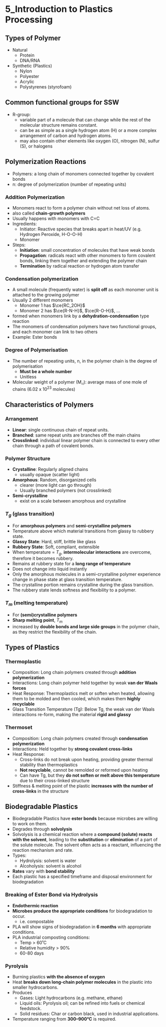 # 5_Introduction to Plastics Processing

## Types of Polymer

- Natural
  - Protein
  - DNA/RNA
- Synthetic (Plastics)
  - Nylon
  - Polyester
  - Acrylic
  - Polystyrenes (styrofoam)

## Common functional groups for SSW

- R-group:
  - variable part of a molecule that can change while the rest of the molecular structure remains constant.
  - can be as simple as a single hydrogen atom (H) or a more complex arrangement of carbon and hydrogen atoms.
  - may also contain other elements like oxygen (O), nitrogen (N), sulfur (S), or halogens

## Polymerization Reactions

- Polymers: a long chain of monomers connected together by covalent bonds
- n: degree of polymerization (number of repeating units)

### Addition Polymerization

- Monomers react to form a polymer chain without net loss of atoms.
- also called **chain-growth polymers**
- Usually happens with monomers with C=C
- Ingredients:
  - Initiator: Reactive species that breaks apart in heat/UV (e.g. Hydrogen Peroxide, H-O-O-H)
  - Monomer
- Steps:
  - **Initiation**: small concentration of molecules that have weak bonds
  - **Propagation**: radicals react with other monomers to form covalent bonds, linking them together and extending the polymer chain
  - **Termination** by radical reaction or hydrogen atom transfer

### Condensation polymerization

- A small molecule (frequently water) is **split off** as each monomer unit is attached to the growing polymer
- Usually 2 different monomers
  - Monomer 1 has $\ce{RC_2OH}$
  - Monomer 2 has $\ce{R-N-H}$, $\ce{R-O-H}$, ...
- formed when monomers link by a **dehydration-condensation** type reaction
- The monomers of condensation polymers have two functional groups, and each monomer can link to two others
- Example: Ester bonds

### Degree of Polymerisation

- The number of repeating units, n, in the polymer chain is the degree of polymerisation
  - **Must be a whole number**
  - Unitless
- Molecular weight of a polymer (M,<sub>i</sub>): average mass of one mole of chains (6.02 x 10<sup>23</sup> molecules)

## Characteristics of Polymers

### Arrangement

- **Linear**: single continuous chain of repeat units.
- **Branched**: same repeat units are branches off the main chains
- **Crosslinked**: individual linear polymer chain is connected to every other chain through a path of covalent bonds.

### Polymer Structure

- **Crystalline**: Regularly aligned chains
  - usually opaque (scatter light)
- **Amorphous**: Random, disorganized cells
  - clearer (more light can go through)
  - Usually branched polymers (not crosslinked)
- **Semi-crystalline**
  - exist on a scale between amorphous and crystalline

### $T_g$ (glass transition)

- For **amorphous polymers** and **semi-crystalline polymers**
- Temperature above which material transitions from glassy to rubbery state.
- **Glassy State**: Hard, stiff, brittle like glass
- **Rubbery State**: Soft, compliant, extensible
- When temperature = $T_g$, **intermolecular interactions** are overcome, therefore it becomes rubbery.
- Remains at rubbery state for a **long range of temperature**
- Does not change into liquid instantly
- Only the amorphous molecules in a semi-crystalline polymer experience change in phase state at glass transition temperature.
- The crystalline portion remains crystalline during the glass transition.
- The rubbery state lends softness and flexibility to a polymer.

### $T_m$ (melting temperature)

- For **(semi)crystalline polymers**
- **Sharp melting point**, $T_m$
- increased by **double bonds and large side groups** in the polymer chain, as they restrict the flexibility of the chain.

## Types of Plastics

### Thermoplastic

- Composition: Long chain polymers created through **addition polymerization**
- Interactions: Long chain polymer held together by weak **van der Waals forces**
- Heat Response: Thermoplastics melt or soften when heated, allowing them to be molded and then cooled, which makes them **highly recyclable**
- Glass Transition Temperature (Tg): Below Tg, the weak van der Waals interactions re-form, making the material **rigid and glassy**

### Thermoset

- Composition: Long chain polymers created through **condensation polymerization**
- Interactions: Held together by **strong covalent cross-links**
- Heat Response:
  - Cross-links do not break upon heating, providing greater thermal stability than thermoplastics
  - **Not recyclable**, cannot be remolded or reformed upon heating
  - Can have Tg, but they **do not soften or melt above this temperature** due to their cross-linked structure
- Stiffness & melting point of the plastic **increases with the number of cross-links** in the structure

## Biodegradable Plastics

- Biodegradable Plastics have **ester bonds** because microbes are willing to work on them.
- Degrades through **solvolysis**
- Solvolysis is a chemical reaction where a **compound (solute) reacts with the solvent**, leading to the **substitution** or **elimination** of a part of the solute molecule. The solvent often acts as a reactant, influencing the reaction mechanism and rate.
- Types:
  - Hydrolysis: solvent is water
  - Alcoholysis: solvent is alcohol
- **Rates** vary with **bond stability**
- Each plastic has a specified timeframe and disposal environment for biodegradation

### Breaking of Ester Bond via Hydrolysis

- **Endothermic reaction**
- **Microbes produce the appropriate conditions** for biodegradation to occur.
  - i.e. compostable
- PLA will show signs of biodegradation in **6 months** with appropriate conditions.
- PLA industrial composting conditions:
  - Temp > 60˚C
  - Relative humidity > 90%
  - 60-80 days

### Pyrolysis

- Burning plastics **with the absence of oxygen**
- Heat **breaks down long-chain polymer molecules** in the plastic into smaller hydrocarbons.
- Produces
  - Gases: Light hydrocarbons (e.g. methane, ethane)
  - Liquid oils: Pyrolysis oil; can be refined into fuels or chemical feedstock.
  - Solid residues: Char or carbon black, used in industrial applications.
- Temperature ranging from **300–900°C** is required.
